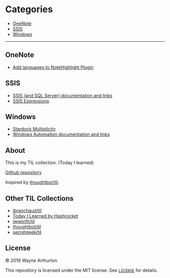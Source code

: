 
# Categories

* [OneNote](#OneNote)
* [SSIS](#SSIS)
* [Windows](#Windows)

---

## OneNote
* [Add languages to NoteHighlight Plugin](OneNote\highlight-plugin)

## SSIS
* [SSIS (and SQL Server) documentation and links](SSIS\ssis-links)
* [SSIS Expressions](SSIS\ssis-expressions)

## Windows
* [Stardock Multiplicity](Windows\stardock-multiplicity)
* [Windows Automation documentation and links](Windows\win-automation-links)

## About

This is my TIL collection.  (Today I learned)

[Github repository](https://github.com/warthurton/publicpages)

Inspired by [thoughtbot/til](https://github.com/thoughtbot/til).

## Other TIL Collections

* [jbranchaud/til](https://github.com/jbranchaud/til)
* [Today I Learned by Hashrocket](https://til.hashrocket.com)
* [jwworth/til](https://github.com/jwworth/til)
* [thoughtbot/til](https://github.com/thoughtbot/til)
* [secretgeek/til](https://github.com/secretGeek/til)

## License

&copy; 2019 Wayne Arthurton

This repository is licensed under the MIT license. See [`LICENSE`](LICENSE.txt) for
details.

